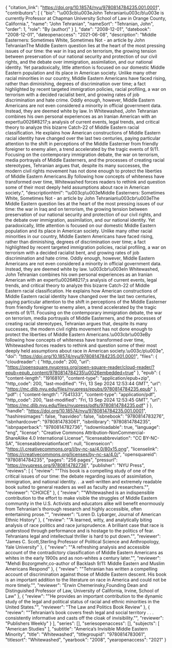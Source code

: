 {
   "citation_link": "https://doi.org/10.18574/nyu/9780814784235.001.0001",
   "contributors": [
     {
       "bio": "\u003cb\u003eJohn Tehranian\u003c/b\u003e is currently Professor at Chapman University School of Law in Orange County, California.",
       "name": "John Tehranian",
       "nameSort": "Tehranian, John",
       "order": 1,
       "role": "By (author)"
     }
   ],
   "date": "2008-12-01",
   "datebook": "2008-12-01",
   "dateopenaccess": "2021-06-08",
   "description": "Middle Easterners: Sometimes White, Sometimes Not - an article by John TehranianThe Middle Eastern question lies at the heart of the most pressing issues of our time: the war in Iraq and on terrorism, the growing tension between preservation of our national security and protection of our civil rights, and the debate over immigration, assimilation, and our national identity. Yet paradoxically, little attention is focused on our domestic Middle Eastern population and its place in American society. Unlike many other racial minorities in our country, Middle Eastern Americans have faced rising, rather than diminishing, degrees of discrimination over time; a fact highlighted by recent targeted immigration policies, racial profiling, a war on terrorism with a decided racialist bent, and growing rates of job discrimination and hate crime. Oddly enough, however, Middle Eastern Americans are not even considered a minority in official government data. Instead, they are deemed white by law. In Whitewashed, John Tehranian combines his own personal experiences as an Iranian American with an expert\u0026#8217;s analysis of current events, legal trends, and critical theory to analyze this bizarre Catch-22 of Middle Eastern racial classification. He explains how American constructions of Middle Eastern racial identity have changed over the last two centuries, paying particular attention to the shift in perceptions of the Middle Easterner from friendly foreigner to enemy alien, a trend accelerated by the tragic events of 9/11. Focusing on the contemporary immigration debate, the war on terrorism, media portrayals of Middle Easterners, and the processes of creating racial stereotypes, Tehranian argues that, despite its many successes, the modern civil rights movement has not done enough to protect the liberties of Middle Eastern Americans.By following how concepts of whiteness have transformed over time, Whitewashed forces readers to rethink and question some of their most deeply held assumptions about race in American society.",
   "descriptionhtml": "\u003cp\u003eMiddle Easterners: Sometimes White, Sometimes Not - an article by John Tehranian\u003cbr\u003eThe Middle Eastern question lies at the heart of the most pressing issues of our time: the war in Iraq and on terrorism, the growing tension between preservation of our national security and protection of our civil rights, and the debate over immigration, assimilation, and our national identity. Yet paradoxically, little attention is focused on our domestic Middle Eastern population and its place in American society. Unlike many other racial minorities in our country, Middle Eastern Americans have faced rising, rather than diminishing, degrees of discrimination over time; a fact highlighted by recent targeted immigration policies, racial profiling, a war on terrorism with a decided racialist bent, and growing rates of job discrimination and hate crime. Oddly enough, however, Middle Eastern Americans are not even considered a minority in official government data. Instead, they are deemed white by law. \u003cbr\u003eIn Whitewashed, John Tehranian combines his own personal experiences as an Iranian American with an expert\u0026#8217;s analysis of current events, legal trends, and critical theory to analyze this bizarre Catch-22 of Middle Eastern racial classification. He explains how American constructions of Middle Eastern racial identity have changed over the last two centuries, paying particular attention to the shift in perceptions of the Middle Easterner from friendly foreigner to enemy alien, a trend accelerated by the tragic events of 9/11. Focusing on the contemporary immigration debate, the war on terrorism, media portrayals of Middle Easterners, and the processes of creating racial stereotypes, Tehranian argues that, despite its many successes, the modern civil rights movement has not done enough to protect the liberties of Middle Eastern Americans.\u003cbr\u003eBy following how concepts of whiteness have transformed over time, Whitewashed forces readers to rethink and question some of their most deeply held assumptions about race in American society.\u003c/p\u003e",
   "doi": "https://doi.org/10.18574/nyu/9780814784235.001.0001",
   "files": {
     "cloudreader": {
       "http_code": 200,
       "url": "https://opensquare.nyupress.org/open-square-reader/cloud-reader/?epub=epub_content/9780814784235\u0026embedded=true"
     },
     "epub": {
       "content-length": "1916810",
       "content-type": "application/epub+zip",
       "http_code": 200,
       "last-modified": "Fri, 13 Sep 2024 12:53:44 GMT",
       "url": "https://mc.dlib.nyu.edu/files/nyupress/epubs/9780814784235.epub"
     },
     "pdf": {
       "content-length": "7541333",
       "content-type": "application/pdf",
       "http_code": 200,
       "last-modified": "Fri, 13 Sep 2024 12:53:45 GMT",
       "url": "https://mc.dlib.nyu.edu/files/nyupress/pdfs/9780814784235.pdf"
     }
   },
   "handle": "https://doi.org/10.18574/nyu/9780814784235.001.0001",
   "hashiresimages": false,
   "hasvideo": false,
   "isbnebook": "9780814783276",
   "isbnhardcover": "9780814783061",
   "isbnlibrary": "9780814784235",
   "isbnpaperback": "9780814782736",
   "isdownloadable": true,
   "language": "eng",
   "license": "Creative Commons Attribution-NonCommercial-ShareAlike 4.0 International License",
   "licenseabbreviation": "CC BY-NC-SA",
   "licenseabbreviationfacet": null,
   "licenseicon": "https://i.creativecommons.org/l/by-nc-sa/4.0/80x15.png",
   "licenselink": "https://creativecommons.org/licenses/by-nc-sa/4.0/",
   "opensquareid": "9780814784235",
   "pages": "256 pages",
   "pressurl": "https://nyupress.org/9780814782736",
   "publisher": "NYU Press",
   "reviews": [
     {
       "review": "\"This book is a compelling study of one of the critical issues of our time: the debate regarding issues of assimilation, immigration, and national identity. . .a well-written and extremely readable book suited to general readers as well as faculty and researchers.\"",
       "reviewer": "CHOICE"
     },
     {
       "review": "\"Whitewashed is an indispensible contribution to the effort to make visible the struggles of Middle Eastern community in the U.S. Activists and educators alike will benefit enormously from Tehranian's thorough research and highly accessible, often entertaining prose.\"",
       "reviewer": "Loren D. Lybarger, Journal of American Ethnic History"
     },
     {
       "review": "\"A learned, witty, and analytically biting analysis of race politics and race jurisprudence. A brilliant case that race is understood through performance and is hostage to the politics of fear. Tehranians legal and intellectual thriller is hard to put down.\"",
       "reviewer": "James C. Scott,Sterling Professor of Political Science and Anthropology, Yale University"
     },
     {
       "review": "\"A refreshing analysis and accessible account of the contradictory classification of Middle Eastern Americans as whites in the early 1900s and as non-whites a century later.\"",
       "reviewer": "Mehdi Bozorgmehr,co-author of Backlash 9/11: Middle Eastern and Muslim Americans Respond"
     },
     {
       "review": "\"Tehranian has written a compelling account of discrimination against those of Middle Eastern descent. His book is an important addition to the literature on race in America and could not be more timely.\"",
       "reviewer": "Erwin Chemerinsky,Founding Dean and Distinguished Professor of Law, University of California, Irvine, School of Law"
     },
     {
       "review": "\"He provides an important contribution to the dynamic study of the legal and political status of racial and ethnic minorities in the United States.\"",
       "reviewer": "The Law and Politics Book Review"
     },
     {
       "review": "\"Tehranian’s book covers fresh legal and social territory . . . consistently informative and casts off the cloak of invisibility.\"",
       "reviewer": "Publishers Weekly"
     }
   ],
   "series": [],
   "seriesopenaccess": [],
   "subjects": [
     "American Studies"
   ],
   "subtitle": "America’s Invisible Middle Eastern Minority",
   "title": "Whitewashed",
   "titlegroupid": "9780814783061",
   "titlesort": "Whitewashed",
   "yearbook": "2008",
   "yearopenaccess": "2021"
 }
